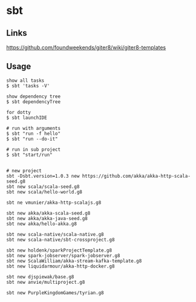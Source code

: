 # sbt

## Links

https://github.com/foundweekends/giter8/wiki/giter8-templates

## Usage

    show all tasks
    $ sbt 'tasks -V'

    show dependency tree
    $ sbt dependencyTree

    for dotty
    $ sbt launchIDE

    # run with arguments
    $ sbt "run -f hello"
    $ sbt "run --do-it"

    # run in sub project
    $ sbt "start/run"


    # new project
    sbt -Dsbt.version=1.0.3 new https://github.com/akka/akka-http-scala-seed.g8
    sbt new scala/scala-seed.g8
    sbt new scala/hello-world.g8

    sbt ne vmunier/akka-http-scalajs.g8

    sbt new akka/akka-scala-seed.g8
    sbt new akka/akka-java-seed.g8
    sbt new akka/hello-akka.g8

    sbt new scala-native/scala-native.g8
    sbt new scala-native/sbt-crossproject.g8

    sbt new holdenk/sparkProjectTemplate.g8
    sbt new spark-jobserver/spark-jobserver.g8
    sbt new ScalaWilliam/akka-stream-kafka-template.g8
    sbt new liquidarmour/akka-http-docker.g8

    sbt new djspiewak/base.g8
    sbt new anvie/multiproject.g8

    sbt new PurpleKingdomGames/tyrian.g8
